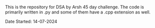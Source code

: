 This is the repository for DSA by Arsh 45 day challenge. The code is primarily written in .py and some of them have a .cpp extension as well.

Date Started: 14-07-2024
